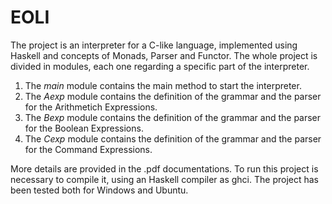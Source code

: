# EOLI
The project is an interpreter for a C-like language, implemented using Haskell and concepts of Monads, Parser and Functor. The whole project is divided in modules, each one regarding a specific part of the interpreter.
1. The $main$ module contains the main method to start the interpreter.
2. The $Aexp$ module contains the definition of the grammar and the parser for the Arithmetich Expressions.
3. The $Bexp$ module contains the definition of the grammar and the parser for the Boolean Expressions.
3. The $Cexp$ module contains the definition of the grammar and the parser for the Command Expressions.

More details are provided in the .pdf documentations. To run this project is necessary to compile it, using an Haskell compiler as ghci. The project has been tested both for Windows and Ubuntu.
